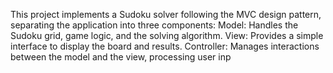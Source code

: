 This project implements a Sudoku solver following the MVC design pattern, separating the application into three components:  Model: Handles the Sudoku grid, game logic, and the solving algorithm.  View: Provides a simple interface to display the board and results.  Controller: Manages interactions between the model and the view, processing user inp
